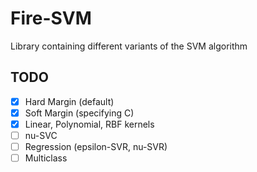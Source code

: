 # Fire-SVM
Library containing different variants of the SVM algorithm

## TODO
- [x] Hard Margin (default)
- [x] Soft Margin (specifying C)
- [x] Linear, Polynomial, RBF kernels
- [ ] nu-SVC
- [ ] Regression (epsilon-SVR, nu-SVR)
- [ ] Multiclass
